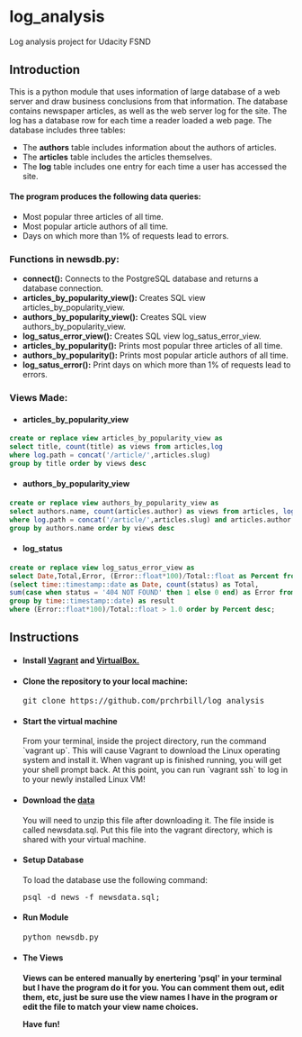 # log_analysis
Log analysis project for Udacity FSND
## Introduction
This is a python module that uses information of large database of a web server and draw business conclusions from that information. The database contains newspaper articles, as well as the web server log for the site. The log has a database row for each time a reader loaded a web page. The database includes three tables:
* The **authors** table includes information about the authors of articles.
* The **articles** table includes the articles themselves.
* The **log** table includes one entry for each time a user has accessed the site.

#### The program produces the following data queries:
* Most popular three articles of all time.
* Most popular article authors of all time.
* Days on which more than 1% of requests lead to errors.

### Functions in newsdb.py:
* **connect():** Connects to the PostgreSQL database and returns a database connection.
* **articles_by_popularity_view():** Creates SQL view articles_by_popularity_view.
* **authors_by_popularity_view():** Creates SQL view authors_by_popularity_view.
* **log_satus_error_view():** Creates SQL view log_satus_error_view.
* **articles_by_popularity():** Prints most popular three articles of all time.
* **authors_by_popularity():** Prints most popular article authors of all time.
* **log_satus_error():** Print days on which more than 1% of requests lead to errors.

### Views Made:
* <h4>articles_by_popularity_view</h4>
```sql
create or replace view articles_by_popularity_view as
select title, count(title) as views from articles,log
where log.path = concat('/article/',articles.slug)
group by title order by views desc
```
* <h4>authors_by_popularity_view</h4>
```sql
create or replace view authors_by_popularity_view as
select authors.name, count(articles.author) as views from articles, log, authors
where log.path = concat('/article/',articles.slug) and articles.author = authors.id
group by authors.name order by views desc
```
* <h4>log_status</h4>
```sql
create or replace view log_satus_error_view as
select Date,Total,Error, (Error::float*100)/Total::float as Percent from
(select time::timestamp::date as Date, count(status) as Total,
sum(case when status = '404 NOT FOUND' then 1 else 0 end) as Error from log
group by time::timestamp::date) as result
where (Error::float*100)/Total::float > 1.0 order by Percent desc;
```

## Instructions
* <h4>Install <a href="https://www.vagrantup.com/">Vagrant</a> and <a href="https://www.virtualbox.org/wiki/Downloads">VirtualBox.</a></h4>
* <h4>Clone the repository to your local machine:</h4>
  <pre>git clone https://github.com/prchrbill/log_analysis</pre>
* <h4>Start the virtual machine</h4>
  From your terminal, inside the project directory, run the command `vagrant up`. This will cause Vagrant to download the Linux           operating   system and install it.
  When vagrant up is finished running, you will get your shell prompt back. At this point, you can run `vagrant ssh` to log in to your     newly installed Linux VM!
* <h4>Download the <a href="https://d17h27t6h515a5.cloudfront.net/topher/2016/August/57b5f748_newsdata/newsdata.zip">data</a></h4>
  You will need to unzip this file after downloading it. The file inside is called newsdata.sql. Put this file into the vagrant           directory, which is shared with your virtual machine.
* <h4>Setup Database</h4>
  To load the database use the following command:
  <pre>psql -d news -f newsdata.sql;</pre>
* <h4>Run Module</h4>
  <pre>python newsdb.py</pre>
* <h4>The Views<h4>
  Views can be entered manually by enertering 'psql' in your terminal but I have the program do it for you.
  You can comment them out, edit them, etc, just be sure use the view names I have in the program or edit the file
  to match your view name choices.
  
  Have fun!
